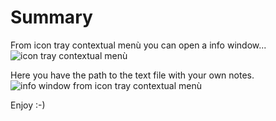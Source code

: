# Summary
From icon tray contextual men&#x00F9; you can open a info window...  
![icon tray contextual men&#x00F9;](images/tr_menu_contestuale_icon_tray.png)


Here you have the path to the text file with your own notes. 
![info window from icon tray contextual men&#x00F9;](images/tr_info_window.png)


Enjoy :-)